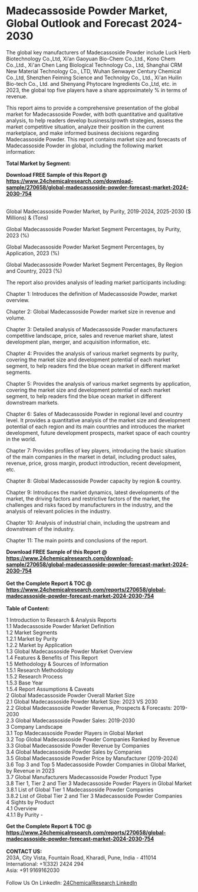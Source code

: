 <h1>Madecassoside Powder Market, Global Outlook and Forecast 2024-2030</h1><p>
The global key manufacturers of Madecassoside Powder include Luck Herb Biotechnology Co.,Ltd, Xi’an Gaoyuan Bio-Chem Co.,Ltd., Kono Chem Co.,Ltd., Xi'an Chen Lang Biological Technology Co., Ltd, Shanghai CRM New Material Technology Co., LTD, Wuhan Senwayer Century Chemical Co.,Ltd, Shenzhen Feiming Science and Technolgy Co., Ltd., Xi'an Huilin Bio-tech Co., Ltd. and Shenyang Phytocare Ingredients Co.,Ltd, etc. in 2023, the global top five players have a share approximately % in terms of revenue.</p><p>
This report aims to provide a comprehensive presentation of the global market for Madecassoside Powder, with both quantitative and qualitative analysis, to help readers develop business/growth strategies, assess the market competitive situation, analyze their position in the current marketplace, and make informed business decisions regarding Madecassoside Powder. This report contains market size and forecasts of Madecassoside Powder in global, including the following market information:
</p><p>
<strong>Total Market by Segment:</strong></p><div><b>Download FREE Sample of this Report @ 
            <a href="https://www.24chemicalresearch.com/download-sample/270658/global-madecassoside-powder-forecast-market-2024-2030-754">
            https://www.24chemicalresearch.com/download-sample/270658/global-madecassoside-powder-forecast-market-2024-2030-754</a></b></div><br><p>
Global Madecassoside Powder Market, by Purity, 2019-2024, 2025-2030 ($ Millions) &amp; (Tons)</p><p>
Global Madecassoside Powder Market Segment Percentages, by Purity, 2023 (%)</p><p>
</p><p>
Global Madecassoside Powder Market Segment Percentages, by Application, 2023 (%)</p><p>
</p><p>
Global Madecassoside Powder Market Segment Percentages, By Region and Country, 2023 (%)</p><p>
</p><p>
The report also provides analysis of leading market participants including:</p><p>
</p><p>
</p><p>
Chapter 1: Introduces the definition of Madecassoside Powder, market overview.</p><p>
Chapter 2: Global Madecassoside Powder market size in revenue and volume.</p><p>
Chapter 3: Detailed analysis of Madecassoside Powder manufacturers competitive landscape, price, sales and revenue market share, latest development plan, merger, and acquisition information, etc.</p><p>
Chapter 4: Provides the analysis of various market segments by purity, covering the market size and development potential of each market segment, to help readers find the blue ocean market in different market segments.</p><p>
Chapter 5: Provides the analysis of various market segments by application, covering the market size and development potential of each market segment, to help readers find the blue ocean market in different downstream markets.</p><p>
Chapter 6: Sales of Madecassoside Powder in regional level and country level. It provides a quantitative analysis of the market size and development potential of each region and its main countries and introduces the market development, future development prospects, market space of each country in the world.</p><p>
Chapter 7: Provides profiles of key players, introducing the basic situation of the main companies in the market in detail, including product sales, revenue, price, gross margin, product introduction, recent development, etc.</p><p>
Chapter 8: Global Madecassoside Powder capacity by region &amp; country.</p><p>
Chapter 9: Introduces the market dynamics, latest developments of the market, the driving factors and restrictive factors of the market, the challenges and risks faced by manufacturers in the industry, and the analysis of relevant policies in the industry.</p><p>
Chapter 10: Analysis of industrial chain, including the upstream and downstream of the industry.</p><p>
Chapter 11: The main points and conclusions of the report.</p><div><b>Download FREE Sample of this Report @ 
            <a href="https://www.24chemicalresearch.com/download-sample/270658/global-madecassoside-powder-forecast-market-2024-2030-754">
            https://www.24chemicalresearch.com/download-sample/270658/global-madecassoside-powder-forecast-market-2024-2030-754</a></b></div><br><div><b>Get the Complete Report & TOC @ 
            <a href="https://www.24chemicalresearch.com/reports/270658/global-madecassoside-powder-forecast-market-2024-2030-754">
            https://www.24chemicalresearch.com/reports/270658/global-madecassoside-powder-forecast-market-2024-2030-754</a></b></div><br>
            <b>Table of Content:</b><p>1 Introduction to Research & Analysis Reports<br />
    1.1 Madecassoside Powder Market Definition<br />
    1.2 Market Segments<br />
        1.2.1 Market by Purity<br />
        1.2.2 Market by Application<br />
    1.3 Global Madecassoside Powder Market Overview<br />
    1.4 Features & Benefits of This Report<br />
    1.5 Methodology & Sources of Information<br />
        1.5.1 Research Methodology<br />
        1.5.2 Research Process<br />
        1.5.3 Base Year<br />
        1.5.4 Report Assumptions & Caveats<br />
2 Global Madecassoside Powder Overall Market Size<br />
    2.1 Global Madecassoside Powder Market Size: 2023 VS 2030<br />
    2.2 Global Madecassoside Powder Revenue, Prospects & Forecasts: 2019-2030<br />
    2.3 Global Madecassoside Powder Sales: 2019-2030<br />
3 Company Landscape<br />
    3.1 Top Madecassoside Powder Players in Global Market<br />
    3.2 Top Global Madecassoside Powder Companies Ranked by Revenue<br />
    3.3 Global Madecassoside Powder Revenue by Companies<br />
    3.4 Global Madecassoside Powder Sales by Companies<br />
    3.5 Global Madecassoside Powder Price by Manufacturer (2019-2024)<br />
    3.6 Top 3 and Top 5 Madecassoside Powder Companies in Global Market, by Revenue in 2023<br />
    3.7 Global Manufacturers Madecassoside Powder Product Type<br />
    3.8 Tier 1, Tier 2 and Tier 3 Madecassoside Powder Players in Global Market<br />
        3.8.1 List of Global Tier 1 Madecassoside Powder Companies<br />
        3.8.2 List of Global Tier 2 and Tier 3 Madecassoside Powder Companies<br />
4 Sights by Product<br />
    4.1 Overview<br />
        4.1.1 By Purity - </p><div><b>Get the Complete Report & TOC @ 
            <a href="https://www.24chemicalresearch.com/reports/270658/global-madecassoside-powder-forecast-market-2024-2030-754">
            https://www.24chemicalresearch.com/reports/270658/global-madecassoside-powder-forecast-market-2024-2030-754</a></b></div><br><b>CONTACT US:</b><br>
            203A, City Vista, Fountain Road, Kharadi, Pune, India - 411014<br>
            International: +1(332) 2424 294<br>
            Asia: +91 9169162030 <br><br>
            Follow Us On LinkedIn: <a href="https://www.linkedin.com/company/24chemicalresearch/">24ChemicalResearch LinkedIn</a>